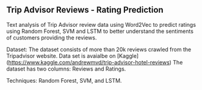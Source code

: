 ## Trip Advisor Reviews - Rating Prediction

Text analysis of Trip Advisor review data using Word2Vec to predict ratings using Random Forest, SVM and LSTM to better understand the sentiments of customers providing the reviews. 

 
Dataset: The dataset consists of more than 20k reviews crawled from the Tripadvisor website. Data set is avaialbe on [Kaggle] (https://www.kaggle.com/andrewmvd/trip-advisor-hotel-reviews) The dataset has two columns: Reviews and Ratings.

Techniques: Random Forest, SVM, and LSTM.


